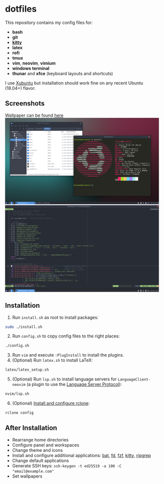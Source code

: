 # dotfiles

This repository contains my config files for:
- **bash**
- **git**
- [**kitty**](https://github.com/kovidgoyal/kitty)
- **latex**
- **rofi**
- **tmux**
- **vim**, **neovim**, **vimium**
- **windows terminal**
- **thunar** and **xfce** (keyboard layouts and shortcuts)

I use [Xubuntu](https://xubuntu.org/) but installation should work fine on any recent Ubuntu (18.04+) flavor.


## Screenshots
Wallpaper can be found [here](./screenshots/wallpaper.png)
![Kitty and Thunar](./screenshots/shell.png)
![Vim](./screenshots/vim.png)


## Installation
1. Run `install.sh` as root to install packages:
```sh
sudo ./install.sh
```
2. Run `config.sh` to copy config files to the right places:
```sh
./config.sh
```
3. Run `vim` and execute `:PlugInstall` to install the plugins.
4. (Optional) Run `latex.sh` to install LaTeX:
```sh
latex/latex_setup.sh
```
5. (Optional) Run `lsp.sh` to install language servers for `LanguageClient-neovim` (a plugin to use the [Language Server Protocol](https://langserver.org)):
```sh
nvim/lsp.sh
```
6. (Optional) [Install and configure rclone](https://rclone.org/docs/):
```sh
rclone config
```


## After Installation
- Rearrange home directories
- Configure panel and workspaces
- Change theme and icons
- Install and configure additional applications: [bat](https://github.com/sharkdp/bat), [fd](https://github.com/sharkdp/fd), [fzf](https://github.com/junegunn/fzf), [kitty](https://github.com/kovidgoyal/kitty), [ripgrep](https://github.com/BurntSushi/ripgrep)
- Change default applications
- Generate SSH keys: `ssh-keygen -t ed25519 -a 100 -C "email@example.com"`
- Set wallpapers
